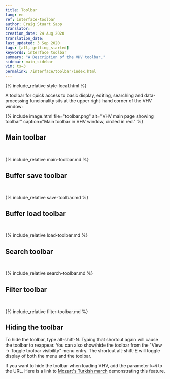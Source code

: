 ```yaml
---
title: Toolbar
lang: en
ref: interface-toolbar
author: Craig Stuart Sapp
translator: 
creation_date: 24 Aug 2020
translation_date: 
last_updated: 3 Sep 2020
tags: [all, getting_started]
keywords: interface toolbar
summary: "A Description of the VHV toolbar."
sidebar: main_sidebar
vim: ts=3
permalink: /interface/toolbar/index.html
---
```


{% include_relative style-local.html %}

A toolbar for quick access to basic display, editing, searching and
data-processing funcionality sits at the upper right-hand corner of
the VHV window:

{% include image.html
	file="toolbar.png"
	alt="VHV main page showing toolbar"
	caption="Main toolbar in VHV window, circled in red."
%}



## Main toolbar ##

<br>

{% include_relative main-toolbar.md %}



## Buffer save toolbar ##

<br>

{% include_relative save-toolbar.md %}



## Buffer load toolbar ##

<br>

{% include_relative load-toolbar.md %}



## Search toolbar ##

<br>

{% include_relative search-toolbar.md %}



## Filter toolbar ##

<br>

{% include_relative filter-toolbar.md %}



## Hiding the toolbar ##

To hide the toolbar, type <span class="keypress">alt-shift-N</span>.
Typing that shortcut again will cause the toolbar to reappear.  You
can also show/hide the toolbar from the "View &rarr; Toggle toolbar
visibility" menu entry.  The shortcut <span
class="keypress">alt-shift-E</span> will toggle display of both the
menu and the toolbar.

If you want to hide the toolbar when loading VHV, add the parameter
<code class="mine">k=N</code> to the URL.  Here is a link to <a
target="_blank"
href="https://verovio.humdrum.org?file=mozart/sonatas/sonata11-3.krn&k=eyN">Mozart's
Turkish march</a> demonstrating this feature.




